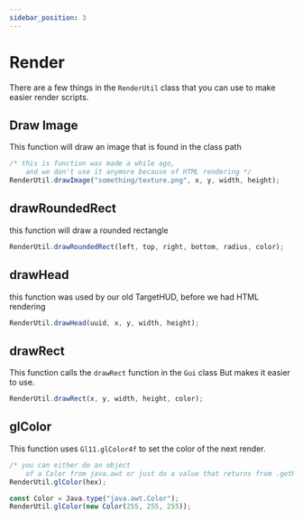 ```yaml
---
sidebar_position: 3
---
```


# Render

There are a few things in the `RenderUtil` class that you can use to make easier render scripts.

## Draw Image

This function will draw an image that is found in the class path

```js
/* this is function was made a while ago, 
    and we don't use it anymore because of HTML rendering */
RenderUtil.drawImage("something/texture.png", x, y, width, height);
```

## drawRoundedRect

this function will draw a rounded rectangle

```js
RenderUtil.drawRoundedRect(left, top, right, bottom, radius, color);
```

## drawHead

this function was used by our old TargetHUD, before we had HTML rendering

```js
RenderUtil.drawHead(uuid, x, y, width, height);
```


## drawRect

This function calls the `drawRect` function in the `Gui` class
But makes it easier to use.

```js
RenderUtil.drawRect(x, y, width, height, color);
```


## glColor

This function uses `Gl11.glColor4f` to set the color of the next render.

```js
/* you can either do an object 
    of a Color from java.awt or just do a value that returns from .getRGB() */
RenderUtil.glColor(hex);

const Color = Java.type("java.awt.Color");
RenderUtil.glColor(new Color(255, 255, 255));
```